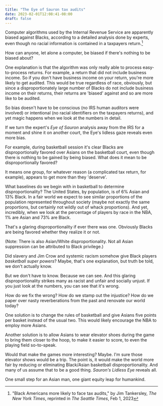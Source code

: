 ```yaml
---
title: "The Eye of Sauron tax audits"
date: 2023-02-01T12:08:41-08:00
draft: false
---
```



Computer algorithms used by the Internal Revenue Service are apparently
biased against Blacks, according to a detailed analysis done by
experts, even though no racial information is contained in a taxpayers
return.[^1]

How can anyone, let alone a computer, be biased if there's nothing to be
biased about?

One explanation is that the algorithm was only really able to process
easy-to-process returns. For example, a return that did not include
business income. So if you don't have business income on your return,
you're more likely to get audited. This would be true regardless of
race, obviously, but since a disproportionately large number of Blacks
do not include business income on their returns, their returns are
'biased' against and so are more like to be audited.

So bias doesn't have to be conscious (no IRS human auditors were
involved) or intentional (no racial identifiers on the taxpayers
returns), and yet magic happens when we look at the numbers in detail.

If we turn the expert's _Eye of Sauron_ analysis away from the IRS for
a moment and shine it on another court, the Eye's lidless gaze reveals
even more bias.

For example, during basketball session it's clear Blacks are
disproportionally favored over Asians on the basketball court, even
though there is nothing to be gained by being biased. What does it mean
to be disproportionally favored?

It means one group, for whatever reason (a complicated tax return, for
example), appears to get more than they 'deserve'.

What baselines do we begin with in basketball to determine
disproportionality? The United States, by population, is of 6% Asian and
13% Black. In a fair world we expect to see similar proportions of the
population represented throughout society (maybe not exactly the same
proportions, but certainly not wildly out of whack proportions). And
yet, incredibly, when we look at the percentage of players by race in
the NBA, 1% are Asian and 73% are Black.

That's a glaring disproportionality if ever there was one. Obviously
Blacks are being favored whether they realize it or not.

(Note: There is also Asian/White disproportionality. Not all Asian
suppression can be attributed to Black privilege.)

Did slavery and Jim Crow and systemic racism somehow give Black players
_basketball super powers_? Maybe, that's one explanation, but truth be
told, we don't actually know.

But we don't have to know. Because we can see. And this glaring
disproportionality strikes many as racist and unfair and socially
unjust. If you just look at the numbers, you can see that it's wrong.

How do we fix the wrong? How do we stamp out the injustice? How do we
paper over nasty reverberations from the past and renovate our world
today?

One solution is to change the rules of basketball and give Asians five
points per basket instead of the usual two. This would likely encourage
the NBA to employ more Asians.

Another solution is to allow Asians to wear elevator shoes during the
game to bring them closer to the hoop, to make it easier to score, to
even the playing field so-to-speak.

Would that make the games more interesting? Maybe. I'm sure those
elevator shows would be a trip. The point is, it would make the
world more fair by reducing or eliminating Black/Asian basketball
disproportionality. And many of us assume that to be a good thing.
_Sauron's Lidless Eye_ reveals all.

One small step for an Asian man, one giant equity leap for humankind.


[^1]: "Black Americans more likely to face tax audits," by Jim
Tankersley, _The New York Times_, reprinted in _The Seattle Times_, Feb
1, 2023

